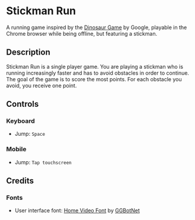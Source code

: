 # Stickman Run

A running game inspired by the [Dinosaur Game](https://en.wikipedia.org/wiki/Dinosaur_Game) by Google, playable in the Chrome browser while being offline, but featuring a stickman.

## Description

Stickman Run is a single player game. You are playing a stickman who is running increasingly faster and has to avoid obstacles in order to continue. The goal of the game is to score the most points. For each obstacle you avoid, you receive one point.

## Controls

### Keyboard

- Jump: `Space`

### Mobile

- Jump: `Tap touchscreen`

## Credits

### Fonts

- User interface font: [Home Video Font](https://www.fontspace.com/home-video-font-f116641) by [GGBotNet](https://www.fontspace.com/ggbotnet)
